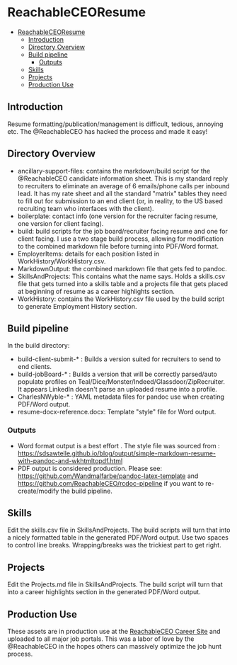 # ReachableCEOResume

- [ReachableCEOResume](#reachableceoresume)
  - [Introduction](#introduction)
  - [Directory Overview](#directory-overview)
  - [Build pipeline](#build-pipeline)
    - [Outputs](#outputs)
  - [Skills](#skills)
  - [Projects](#projects)
  - [Production Use](#production-use)

## Introduction

Resume formatting/publication/management is difficult, tedious, annoying etc. The @ReachableCEO has hacked the process and made it easy!

## Directory Overview

- ancillary-support-files: contains the markdown/build script for the @ReachableCEO candidate information sheet. This is my standard reply to recruiters to eliminate an average of 6 emails/phone calls per inbound lead. It has my rate sheet and all the standard "matrix" tables they need to fill out for submission to an end client (or, in reality, to the US based recruiting team who interfaces with the client).
- boilerplate: contact info (one version for the recruiter facing resume, one version for client facing).
- build: build scripts for the job board/recruiter facing resume and one for client facing. I use a two stage build process, allowing for modification to the combined markdown file before turning into PDF/Word format.
- EmployerItems: details for each position listed in WorkHistory/WorkHistory.csv.
- MarkdownOutput: the combined markdown file that gets fed to pandoc.
- SkillsAndProjects: This contains what the name says. Holds a skills.csv file that gets turned into a skills table and a projects file that gets placed at beginning of resume as a career highlights section.
- WorkHistory: contains the WorkHistory.csv file used by the build script to generate Employment History section.

## Build pipeline

In the build directory:

- build-client-submit-* : Builds a version suited for recruiters to send to end clients.
- build-jobBoard-* : Builds a version that will be correctly parsed/auto populate profiles on Teal/Dice/Monster/Indeed/Glassdoor/ZipRecruiter. It appears LinkedIn doesn't parse an uploaded resume into a profile.
- CharlesNWyble-* : YAML metadata files for pandoc use when creating PDF/Word output.
- resume-docx-reference.docx: Template "style" file for Word output.

### Outputs

- Word format output is a best effort . The style file was sourced from : https://sdsawtelle.github.io/blog/output/simple-markdown-resume-with-pandoc-and-wkhtmltopdf.html
- PDF output is considered production. Please see: https://github.com/Wandmalfarbe/pandoc-latex-template and https://github.com/ReachableCEO/rcdoc-pipeline if you want to re-create/modify the build pipeline.

## Skills

Edit the skills.csv file in SkillsAndProjects. The build scripts will turn that into a nicely formatted table in the generated PDF/Word output. Use two spaces to control line breaks. Wrapping/breaks was the trickiest part to get right.

## Projects

Edit the Projects.md file in SkillsAndProjects. The build script will turn that into a career highlights section in the generated PDF/Word output.

## Production Use

These assets are in production use at the [ReachableCEO Career Site](https://resume.reachableceo.com) and uploaded to all major job portals. This was a labor of love by the @ReachableCEO in the hopes others can massively optimize the job hunt process.

